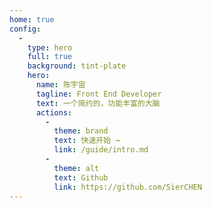 ```yaml
---
home: true
config:
  -
    type: hero
    full: true
    background: tint-plate
    hero:
      name: 陈宇宙
      tagline: Front End Developer
      text: 一个简约的，功能丰富的大脑
      actions:
        -
          theme: brand
          text: 快速开始 →
          link: /guide/intro.md
        -
          theme: alt
          text: Github
          link: https://github.com/SierCHEN
---
```

